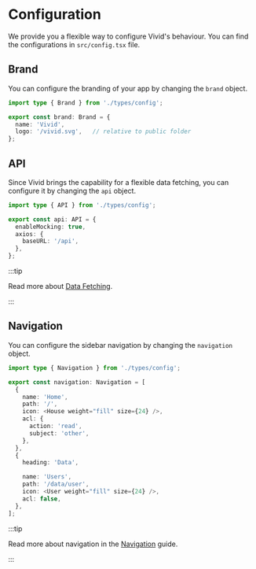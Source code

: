 # Configuration

We provide you a flexible way to configure Vivid's behaviour. You can find the configurations in `src/config.tsx` file.

## Brand

You can configure the branding of your app by changing the `brand` object.

```ts title="src/config.tsx"
import type { Brand } from './types/config';

export const brand: Brand = {
  name: 'Vivid',
  logo: '/vivid.svg',   // relative to public folder
};
```

## API

Since Vivid brings the capability for a flexible data fetching, you can configure it by changing the `api` object.

```ts title="src/config.tsx"
import type { API } from './types/config';

export const api: API = {
  enableMocking: true,
  axios: {
    baseURL: '/api',
  },
};
```

:::tip

Read more about [Data Fetching](/docs/usage/plugins/data-fetching).

:::

## Navigation

You can configure the sidebar navigation by changing the `navigation` object.

```ts title="src/config.tsx"
import type { Navigation } from './types/config';

export const navigation: Navigation = [
  {
    name: 'Home',
    path: '/',
    icon: <House weight="fill" size={24} />,
    acl: {
      action: 'read',
      subject: 'other',
    },
  },
  {
    heading: 'Data',

    name: 'Users',
    path: '/data/user',
    icon: <User weight="fill" size={24} />,
    acl: false,
  },
];
```

:::tip

Read more about navigation in the [Navigation](/docs/usage/navigation) guide.

:::